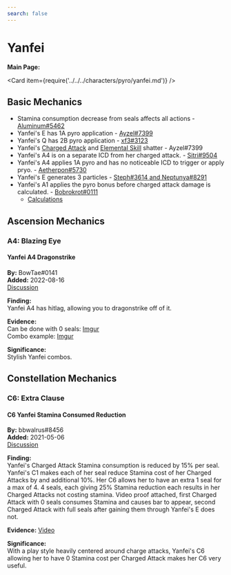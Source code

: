 ```yaml
---
search: false
---
```


# Yanfei

**Main Page:**

<Card item={require('../../../characters/pyro/yanfei.md')} />

## Basic Mechanics

* Stamina consumption decrease from seals affects all actions - [Aluminum\#5462](https://youtu.be/0EqhvYyKA64)
* Yanfei's E has 1A pyro application - [Ayzel\#7399](https://tcl-backup.s3.filebase.com/evidence/characters/pyro/yanfei.md/discord/attachments_835739595387699200_836803250611159070_yanfei_E_gauge.mp4)
* Yanfei's Q has 2B pyro application - [xf3\#3123](https://tcl-backup.s3.filebase.com/evidence/characters/pyro/yanfei.md/discord/attachments_835739595387699200_836865777721933824_2021-04-28_03-24-33_Trim.mp4)
* Yanfei's [Charged Attack](https://tcl-backup.s3.filebase.com/evidence/characters/pyro/yanfei.md/discord/attachments_835739595387699200_836802384726196224_yanfei_shatters_on_charge.mp4) and [Elemental Skill](https://tcl-backup.s3.filebase.com/evidence/characters/pyro/yanfei.md/discord/attachments_835739595387699200_836802677403811850_yanfei_shatters_on_E.mp4) shatter - Ayzel\#7399
* Yanfei's A4 is on a separate ICD from her charged attack. - [Sitri\#9504](https://imgur.com/a/0hlcbRa)
* Yanfei's A4 applies 1A pyro and has no noticeable ICD to trigger or apply pryo. - [Aetherpon\#5730](https://tcl-backup.s3.filebase.com/evidence/characters/pyro/yanfei.md/discord/attachments_835739595387699200_836814060074172416_YanfeiA4ApplyPyro.mp4)
* Yanfei's E generates 3 particles - [Steph\#3614 and Neptunya\#8291](https://youtu.be/_-hD5iHi594)
* Yanfei's A1 applies the pyro bonus before charged attack damage is calculated. - [Bobrokrot\#0111](https://tcl-backup.s3.filebase.com/evidence/characters/pyro/yanfei.md/discord/attachments_835739595387699200_836874610191499264_2021-04-28_10-50-56.mp4)
  * [Calculations](https://tcl-backup.s3.filebase.com/evidence/characters/pyro/yanfei.md/discord/attachments_835739595387699200_836874595118219293_unknown.png)


## Ascension Mechanics

### A4: Blazing Eye

#### Yanfei A4 Dragonstrike

**By:** BowTae\#0141  
**Added:** 2022-08-16  
[Discussion](https://tickets.deeznuts.moe/transcripts/yanfei-a4-dragonstrike)  

**Finding:**  
Yanfei A4 has hitlag, allowing you to dragonstrike off of it.  
  
**Evidence:**  
Can be done with 0 seals: [Imgur](https://imgur.com/ZR1K1vO)  
Combo example: [Imgur](https://imgur.com/8ntm5vB)  
  
**Significance:**  
Stylish Yanfei combos.  

## Constellation Mechanics

### C6: Extra Clause

#### C6 Yanfei Stamina Consumed Reduction

**By:** bbwalrus\#8456  
**Added:** 2021-05-06  
[Discussion](https://tickets.deeznuts.moe/ticket-archive/attachments_839654617628540988_840063885612548107_transcript-c6-yanfei-stamina-consumption-reduction.html)

**Finding:**  
Yanfei's Charged Attack Stamina consumption is reduced by 15% per seal. Yanfei's C1 makes each of her seal reduce Stamina cost of her Charged Attacks by and additional 10%. Her C6 allows her to have an extra 1 seal for a max of 4. 4 seals, each giving 25% Stamina reduction each results in her Charged Attacks not costing stamina. Video proof attached, first Charged Attack with 0 seals consumes Stamina and causes bar to appear, second Charged Attack with full seals after gaining them through Yanfei's E does not.

**Evidence:** [Video](https://youtu.be/S3SkDNAuwzc)

**Significance:**  
With a play style heavily centered around charge attacks, Yanfei's C6 allowing her to have 0 Stamina cost per Charged Attack makes her C6 very useful.

